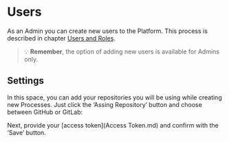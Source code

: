# Users

As an Admin you can create new users to the Platform. This process is described in chapter [Users and Roles]().

<!-- theme: warning -->
>💡 **Remember**, the option of adding new users is available for Admins only.
## Settings
In this space, you can add your repositories you will be using while creating new Processes. Just click the ‘Assing Repository’ button and choose between GitHub or GitLab:

 
Next, provide your [access token](Access Token.md) and confirm with the ‘Save’ button.